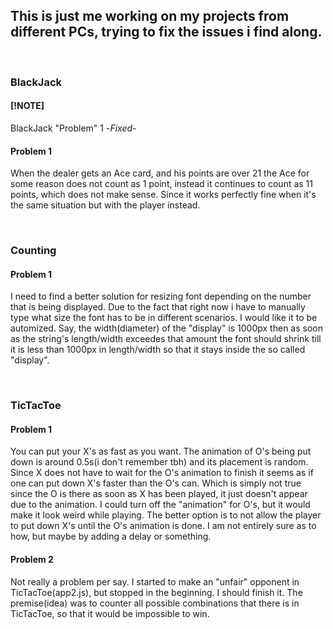 ## This is just me working on my projects from different PCs, trying to fix the issues i find along.

<br />

### BlackJack
#### [!NOTE]
BlackJack "Problem" 1 -*Fixed*-
#### Problem 1
When the dealer gets an Ace card, and his points are over 21 the Ace for some reason does not count as 1 point, instead it continues to count as 11 points, which does not make sense. Since it works perfectly fine when it's the same situation but with the player instead.

<br />

### Counting
#### Problem 1
I need to find a better solution for resizing font depending on the number that is being displayed. Due to the fact that right now i have to manually type what size the font has to be in different scenarios. I would like it to be automized. Say, the width(diameter) of the "display" is 1000px then as soon as the string's length/width exceedes that amount the font should shrink till it is less than 1000px in length/width so that it stays inside the so called "display".

<br />

### TicTacToe
#### Problem 1
You can put your X's as fast as you want. The animation of O's being put down is around 0.5s(i don't remember tbh) and its placement is random. Since X does not have to wait for the O's animation to finish it seems as if one can put down X's faster than the O's can. Which is simply not true since the O is there as soon as X has been played, it just doesn't appear due to the animation. I could turn off the "animation" for O's, but it would make it look weird while playing. The better option is to not allow the player to put down X's until the O's animation is done. I am not entirely sure as to how, but maybe by adding a delay or something.

#### Problem 2
Not really a problem per say. I started to make an "unfair" opponent in TicTacToe(app2.js), but stopped in the beginning. I should finish it. The premise(idea) was to counter all possible combinations that there is in TicTacToe, so that it would be impossible to win.
